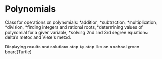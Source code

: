 # Polynomials

Class for operations on polynomials: 
*addition, 
*subtraction, 
*multiplication, 
*division, 
*finding integers and rational roots,
*determining values of polynomial for a given variable,
*solving 2nd and 3rd degree equations: delta's metod and Viete's metod.

Displaying results and solutions step by step like on a school green board(Turtle)

